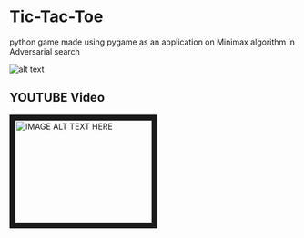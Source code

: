 # Tic-Tac-Toe
python game made using pygame as an application on Minimax algorithm in Adversarial search

![alt text](https://cs50.harvard.edu/ai/2020/projects/0/tictactoe/images/game.png "Game Board Example")

## YOUTUBE Video

<a href="http://www.youtube.com/watch?feature=player_embedded&v=QSji6JJgSzY
" target="_blank"><img src="http://img.youtube.com/vi/QSji6JJgSzY/0.jpg" 
alt="IMAGE ALT TEXT HERE" width="240" height="180" border="10" /></a>




